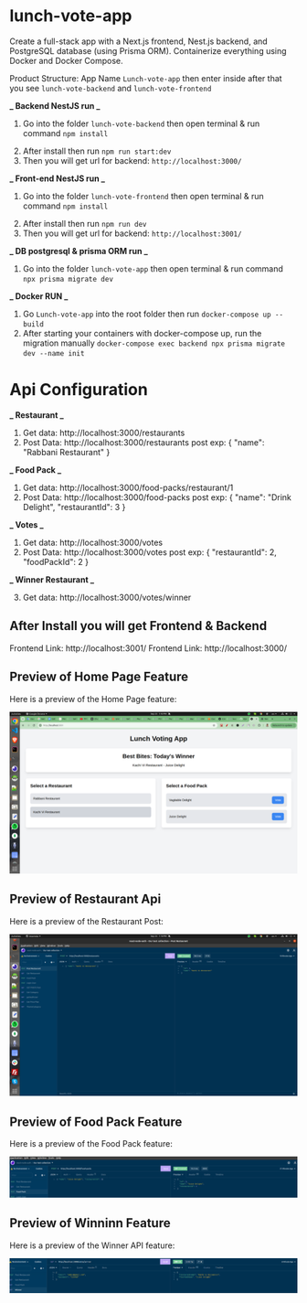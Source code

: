 # lunch-vote-app

Create a full-stack app with a Next.js frontend, Nest.js backend, and PostgreSQL database (using Prisma ORM). Containerize everything using Docker and Docker Compose.

Product Structure: App Name `Lunch-vote-app` then enter inside after that you see `lunch-vote-backend` and `lunch-vote-frontend`

**_ Backend NestJS run _**

1. Go into the folder `lunch-vote-backend` then open terminal & run command `npm install`

2) After install then run `npm run start:dev`
3) Then you will get url for backend: `http://localhost:3000/`

**_ Front-end NestJS run _**

1. Go into the folder `lunch-vote-frontend` then open terminal & run command `npm install`

2) After install then run `npm run dev`
3) Then you will get url for backend: `http://localhost:3001/`

**_ DB postgresql & prisma ORM run _**

1. Go into the folder `lunch-vote-app` then open terminal & run command `npx prisma migrate dev`

**_ Docker RUN _**

1. Go `Lunch-vote-app` into the root folder then run `docker-compose up --build`
2. After starting your containers with docker-compose up, run the migration manually
   `docker-compose exec backend npx prisma migrate dev --name init`

# Api Configuration

**_ Restaurant _**

1. Get data: http://localhost:3000/restaurants
2. Post Data: http://localhost:3000/restaurants
   post exp: { "name": "Rabbani Restaurant" }

**_ Food Pack _**

1. Get data: http://localhost:3000/food-packs/restaurant/1
2. Post Data: http://localhost:3000/food-packs
   post exp: {
   "name": "Drink Delight",
   "restaurantId": 3
   }

**_ Votes _**

1. Get data: http://localhost:3000/votes
2. Post Data: http://localhost:3000/votes
   post exp: {
   "restaurantId": 2,
   "foodPackId": 2
   }

**_ Winner Restaurant _**

3. Get data: http://localhost:3000/votes/winner


## After Install you will get Frontend & Backend
Frontend Link: http://localhost:3001/
Frontend Link: http://localhost:3000/

## Preview of Home Page Feature

Here is a preview of the Home Page feature:

![Home Pack Feature](https://github.com/itjewel/lunch-vote-app/blob/main/screenshort/homePage.png)



## Preview of Restaurant Api

Here is a preview of the Restaurant Post:

![Post Restaurant Feature](https://github.com/itjewel/lunch-vote-app/blob/main/screenshort/post_restaurant.png)


## Preview of Food Pack Feature

Here is a preview of the Food Pack feature:

![Food Pack Feature](https://github.com/itjewel/lunch-vote-app/blob/main/screenshort/foodPack.png)


## Preview of Winninn Feature

Here is a preview of the Winner API feature:

![Winner Feature](https://github.com/itjewel/lunch-vote-app/blob/main/screenshort/winner.png)
